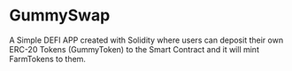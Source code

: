 # GummySwap
A Simple DEFI APP created with Solidity where users can deposit their own ERC-20 Tokens (GummyToken) to the Smart Contract and it will mint FarmTokens to them.


